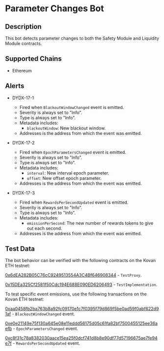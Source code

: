 # Parameter Changes Bot

## Description

This bot detects parameter changes to both the Safety Module and Liquidity Module contracts.

## Supported Chains

- Ethereum

## Alerts

- DYDX-17-1
  - Fired when `BlackoutWindowChanged` event is emitted.
  - Severity is always set to "Info".
  - Type is always set to "Info".
  - Metadata includes:
    - `blackoutWindow`: New blackout window.
  - Addresses is the address from which the event was emitted.

- DYDX-17-2
  - Fired when `EpochParametersChanged` event is emitted.
  - Severity is always set to "Info".
  - Type is always set to "Info".
  - Metadata includes:
    - `interval`: New interval epoch parameter.
    - `offset`: New offset epoch parameter.
  - Addresses is the address from which the event was emitted.

- DYDX-17-3
  - Fired when `RewardsPerSecondUpdated` event is emitted.
  - Severity is always set to "Info".
  - Type is always set to "Info".
  - Metadata includes:
    - `emissionPerSecond`: The new number of rewards tokens to give out each second.
  - Addresses is the address from which the event was emitted.

## Test Data

The bot behavior can be verified with the following contracts on the Kovan ETH testnet:

[0x6dEA282B05C76cC9249513554A3C4Bf646908344](https://kovan.etherscan.io/address/0x6dea282b05c76cc9249513554a3c4bf646908344) - `TestProxy`.

[0x15DEa325Cf2581f50Cdc194E688E090ED6206493](https://kovan.etherscan.io/address/0x15DEa325Cf2581f50Cdc194E688E090ED6206493) - `TestImplementation`.

To test specific event emissions, use the following transactions on the Kovan ETH testnet:

[0xaa0458fb2ba763b8a92fc09170e1c7f0395f79d869f5be0ad59f0abf622d91af](https://kovan.etherscan.io/tx/0xaa0458fb2ba763b8a92fc09170e1c7f0395f79d869f5be0ad59f0abf622d91af) - `BlackoutWindowChanged` event.

[0xe0e21149e75f130a645e08e11eddd56175d05c61fa82bf7500455125ee36aefb](https://kovan.etherscan.io/tx/0xe0e21149e75f130a645e08e11eddd56175d05c61fa82bf7500455125ee36aefb) - `EpochParametersChanged` event.

[0xc8f31c78a8382030aace15ea25f0dcf741d8b8e90df77d57196675ae7fe94e7f](https://kovan.etherscan.io/tx/0xc8f31c78a8382030aace15ea25f0dcf741d8b8e90df77d57196675ae7fe94e7f) - `RewardsPerSecondUpdated` event.